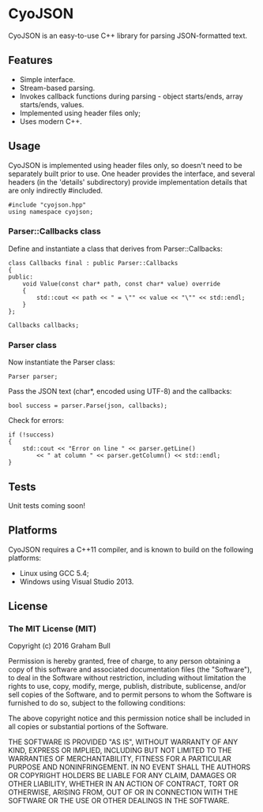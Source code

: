 # CyoJSON

CyoJSON is an easy-to-use C++ library for parsing JSON-formatted text.

## Features

* Simple interface.
* Stream-based parsing.
* Invokes callback functions during parsing - object starts/ends, array starts/ends, values.
* Implemented using header files only;
* Uses modern C++.

## Usage

CyoJSON is implemented using header files only, so doesn't need to be separately built prior to use. One header provides the interface, and several headers (in the 'details' subdirectory) provide implementation details that are only indirectly #included.

    #include "cyojson.hpp"
    using namespace cyojson;

### Parser::Callbacks class

Define and instantiate a class that derives from Parser::Callbacks:

    class Callbacks final : public Parser::Callbacks
    {
    public:
        void Value(const char* path, const char* value) override
        {
            std::cout << path << " = \"" << value << "\"" << std::endl;
        }
    };

    Callbacks callbacks;

### Parser class

Now instantiate the Parser class:

    Parser parser;

Pass the JSON text (char*, encoded using UTF-8) and the callbacks:

    bool success = parser.Parse(json, callbacks);

Check for errors:

    if (!success)
    {
        std::cout << "Error on line " << parser.getLine()
            << " at column " << parser.getColumn() << std::endl;
    }

## Tests

Unit tests coming soon!

## Platforms

CyoJSON requires a C++11 compiler, and is known to build on the following platforms:

* Linux using GCC 5.4;
* Windows using Visual Studio 2013.

## License

### The MIT License (MIT)

Copyright (c) 2016 Graham Bull

Permission is hereby granted, free of charge, to any person obtaining a copy
of this software and associated documentation files (the "Software"), to deal
in the Software without restriction, including without limitation the rights
to use, copy, modify, merge, publish, distribute, sublicense, and/or sell
copies of the Software, and to permit persons to whom the Software is
furnished to do so, subject to the following conditions:

The above copyright notice and this permission notice shall be included in all
copies or substantial portions of the Software.

THE SOFTWARE IS PROVIDED "AS IS", WITHOUT WARRANTY OF ANY KIND, EXPRESS OR
IMPLIED, INCLUDING BUT NOT LIMITED TO THE WARRANTIES OF MERCHANTABILITY,
FITNESS FOR A PARTICULAR PURPOSE AND NONINFRINGEMENT. IN NO EVENT SHALL THE
AUTHORS OR COPYRIGHT HOLDERS BE LIABLE FOR ANY CLAIM, DAMAGES OR OTHER
LIABILITY, WHETHER IN AN ACTION OF CONTRACT, TORT OR OTHERWISE, ARISING FROM,
OUT OF OR IN CONNECTION WITH THE SOFTWARE OR THE USE OR OTHER DEALINGS IN THE
SOFTWARE.

